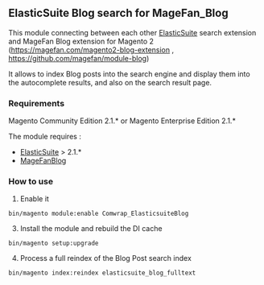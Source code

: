 ## ElasticSuite Blog search for MageFan_Blog


This module connecting between each other [ElasticSuite](https://github.com/Smile-SA/elasticsuite) search extension and MageFan Blog extension for Magento 2 (https://magefan.com/magento2-blog-extension , https://github.com/magefan/module-blog)

It allows to index Blog posts into the search engine and display them into the autocomplete results, and also on the search result page.

### Requirements

Magento Community Edition 2.1.* or Magento Enterprise Edition 2.1.*

The module requires :

- [ElasticSuite](https://github.com/Smile-SA/elasticsuite) > 2.1.*
- [MageFanBlog](https://github.com/magefan/module-blog)

### How to use

1. Enable it

``` bin/magento module:enable Comwrap_ElasticsuiteBlog ```

3. Install the module and rebuild the DI cache

``` bin/magento setup:upgrade ```

4. Process a full reindex of the Blog Post search index

``` bin/magento index:reindex elasticsuite_blog_fulltext ```


